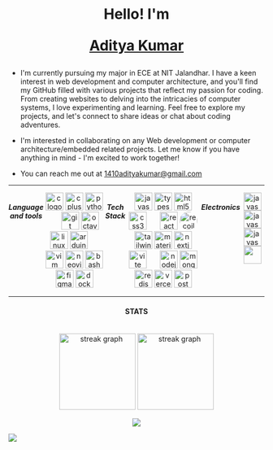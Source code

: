 <h1 align="center" >
  Hello! I'm 

  [Aditya Kumar](https://adityakumar.vercel.app)
</h1>

<p align="justify">
  
-  I'm currently pursuing my major in ECE at NIT Jalandhar. I have a keen interest in web development and computer architecture, and you'll find my GitHub filled with various projects that reflect my passion for coding. From creating websites to delving into the intricacies of computer systems, I love experimenting and learning. Feel free to explore my projects, and let's connect to share ideas or chat about coding adventures.
  
<be>

-  I'm interested in collaborating on any Web development or computer architecture/embedded related projects. Let me know if you have anything in mind - I'm excited to work together!</p>
-  You can reach me out at [1410adityakumar@gmail.com](mailto:1410adityakumar@gmail.com) 

---

<div style="display: flex;">
<h5 align="center">Language and tools</h5>
<div align="center">
  <img src="https://skillicons.dev/icons?i=c" height="35" alt="c logo"  />
  <img src="https://skillicons.dev/icons?i=cpp" height="35" alt="cplusplus logo"  />
  <img src="https://skillicons.dev/icons?i=py" height="35" alt="python logo"  />
  <img width="18" />
  <img src="https://skillicons.dev/icons?i=git" height="35" alt="git logo"  />
  <img src="https://skillicons.dev/icons?i=octave" height="35" alt="octave logo"  />
  <img src="https://skillicons.dev/icons?i=linux" height="35" alt="linux logo"  />
  <img src="https://skillicons.dev/icons?i=arduino" height="35" alt="arduino logo"  />
  <img width="18" />
  <img src="https://skillicons.dev/icons?i=vim" height="35" alt="vim logo"  />
  <img src="https://skillicons.dev/icons?i=neovim" height="35" alt="neovim logo"  />
  <img src="https://skillicons.dev/icons?i=bash" height="35" alt="bash logo"  />
  <img src="https://skillicons.dev/icons?i=figma" height="35" alt="figma logo"  />
  <img src="https://skillicons.dev/icons?i=docker" height="35" alt="docker logo"  />
</div>
  <h5 align="center">Tech Stack</h5>
<div align="center">
  <img src="https://skillicons.dev/icons?i=js" height="35" alt="javascript logo"  />
   <img src="https://skillicons.dev/icons?i=ts" height="35" alt="typescript logo"  />
  <img src="https://skillicons.dev/icons?i=html" height="35" alt="html5 logo"  />
  <img src="https://skillicons.dev/icons?i=css" height="35" alt="css3 logo"  />
  <img width="18" />
  

  <img src="https://skillicons.dev/icons?i=react" height="35" alt="react logo"  />
  <img src="https://cdn.worldvectorlogo.com/logos/recoil-js.svg" height="35" alt="recoil logo" style="border-radius:50%">
  <img src="https://skillicons.dev/icons?i=tailwind" height="35" alt="tailwindcss logo"  />
   <img src="https://skillicons.dev/icons?i=materialui" height="35" alt="materialui logo"  />
  <img src="https://skillicons.dev/icons?i=nextjs" height="35" alt="nextjs logo"  />
   <img src="https://skillicons.dev/icons?i=vite" height="35" alt="vite logo"  />
  <img width="18" />
  <img src="https://skillicons.dev/icons?i=nodejs" height="35" alt="nodejs logo"  />
  <img src="https://skillicons.dev/icons?i=mongodb" height="35" alt="mongodb logo"  />
    <img src="https://skillicons.dev/icons?i=redis" height="35" alt="redis logo"  />
  <img src="https://skillicons.dev/icons?i=vercel" height="35" alt="vercel logo"  />
    <img src="https://skillicons.dev/icons?i=postman" height="35" alt="postman logo"  />
</div> 
<br clear="both">
<h5 align="center">Electronics</h4>
<div align="center">
  <img src="https://community.linuxmint.com/img/screenshots/verilog.png" height="35" alt="javascript logo"  />
  <img width="12" />
  <img src="https://upload.wikimedia.org/wikipedia/en/thumb/0/00/XilinxVivado_Logo.jpg/440px-XilinxVivado_Logo.jpg" height="35" alt="javascript logo"  />
  <img width="12" />
  <img src="https://zhangyiant.gallerycdn.vsassets.io/extensions/zhangyiant/vscode-verilog/1.0.13/1563063877763/Microsoft.VisualStudio.Services.Icons.Default" height="35" alt="javascript logo"  />
  <img width="12" />
  <img src="https://gitlab.com/uploads/-/system/project/avatar/22901741/Makerchip__8_.png"  height ="35"/>
</div>
</div>


---

<h4 align="center">STATS</h4>
<br clear="both">
<div align="center">
  <img src="https://github-readme-streak-stats.herokuapp.com/?user=164adityakumar&theme=prussian&hide_border=true&card_width=500" height="150" alt="streak graph"/>
  <img src="https://github-readme-stats.vercel.app/api/top-langs/?username=164adityakumar&hide=html,css&theme=prussian&hide_border=true&include_all_commits=true&count_private=true&layout=compact&hide_title=true&card_width=300" height="150" alt="streak graph"  />
  
[![](https://visitcount.itsvg.in/api?id=164adityakumar&label=Profile%20Views&color=8&icon=8&pretty=true)](https://visitcount.itsvg.in)
</div>

![](https://hit.yhype.me/github/profile?user_id=98655260)

